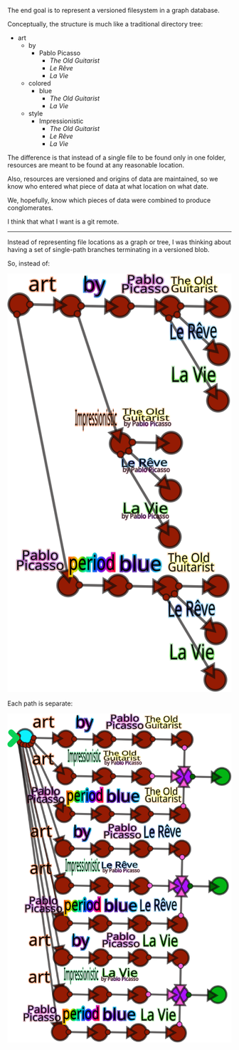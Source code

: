The end goal is to represent a versioned filesystem in a graph database.

Conceptually, the structure is much like a traditional directory tree:

* art
  * by
    * Pablo Picasso
      * _The Old Guitarist_
      * _Le Rêve_
      * _La Vie_
  * colored
    * blue
      * _The Old Guitarist_
      * _La Vie_
  * style
    * Impressionistic
      * _The Old Guitarist_
      * _Le Rêve_
      * _La Vie_

The difference is that instead of a single file to be found only in one folder, resources are meant to be found at any reasonable location.

Also, resources are versioned and origins of data are maintained, so we know who entered what piece of data at what location on what date.

We, hopefully, know which pieces of data were combined to produce conglomerates.

I think that what I want is a git remote.

---

Instead of representing file locations as a graph or tree, I was thinking about having a set of single-path branches terminating in a versioned blob.

So, instead of:

![](Example%20Directory%20Forest.svg)

Each path is separate:

![](Example%20Branch%20Decomposition.svg)